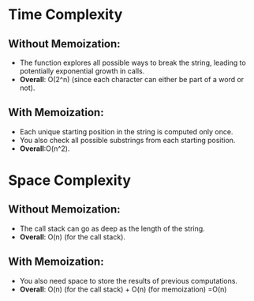 

# Time Complexity
## Without Memoization: 
  - The function explores all possible ways to break the string, leading to potentially exponential growth in calls.
  - **Overall**: O(2^n) (since each character can either be part of a word or not).

## With Memoization:
  - Each unique starting position in the string is computed only once.
  - You also check all possible substrings from each starting position.
  - **Overall**:O(n^2).

# Space Complexity
## Without Memoization:
  - The call stack can go as deep as the length of the string.
  - **Overall**: O(n) (for the call stack).
  
## With Memoization:
  - You also need space to store the results of previous computations.
  - **Overall**: O(n) (for the call stack) + O(n) (for memoization) =O(n)
